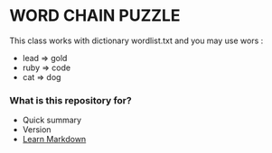 # WORD CHAIN PUZZLE #

This class works with dictionary wordlist.txt and you may use wors : 

* lead => gold
* ruby => code
* cat => dog 

### What is this repository for? ###

* Quick summary
* Version
* [Learn Markdown](https://bitbucket.org/tutorials/markdowndemo)
